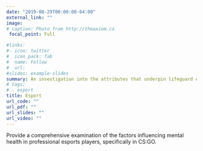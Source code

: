 ```yaml
---
date: "2019-08-29T00:00:00-04:00"
external_link: ""
image:
# caption: Photo from http://theaxiom.ca
 focal_point: Full

#links:
#- icon: twitter
#  icon_pack: fab
#  name: Follow
#  url: 
#slides: example-slides
summary: An investigation into the attributes that underpin lifeguard experience and drown detection performance.
# tags:
# - esport
title: Esport
url_code: ""
url_pdf: ""
url_slides: ""
url_video: ""
---
```


Provide a comprehensive examination of the factors influencing mental health in professional esports players, specifically in CS:GO.    



